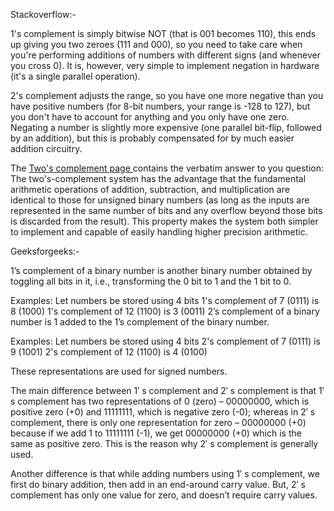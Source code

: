 Stackoverflow:-

1's complement is simply bitwise NOT (that is 001 becomes 110), this ends up giving you two zeroes (111 and 000), so you need to take care when you're performing additions of numbers with different signs (and whenever you cross 0). It is, however, very simple to implement negation in hardware (it's a single parallel operation).

2's complement adjusts the range, so you have one more negative than you have positive numbers (for 8-bit numbers, your range is -128 to 127), but you don't have to account for anything and you only have one zero. Negating a number is slightly more expensive (one parallel bit-flip, followed by an addition), but this is probably compensated for by much easier addition circuitry.

The [ Two's complement page ]( https://en.wikipedia.org/wiki/Two's_complement ) contains the verbatim answer to you question: The two's-complement system has the advantage that the fundamental arithmetic operations of addition, subtraction, and multiplication are identical to those for unsigned binary numbers (as long as the inputs are represented in the same number of bits and any overflow beyond those bits is discarded from the result). This property makes the system both simpler to implement and capable of easily handling higher precision arithmetic.

Geeksforgeeks:-

1’s complement of a binary number is another binary number obtained by toggling all bits in it, i.e., transforming the 0 bit to 1 and the 1 bit to 0.


Examples:
Let numbers be stored using 4 bits
1's complement of 7 (0111) is 8 (1000)
1's complement of 12 (1100) is 3 (0011)
2’s complement of a binary number is 1 added to the 1’s complement of the binary number.


Examples:
Let numbers be stored using 4 bits
2's complement of 7 (0111) is 9 (1001)
2's complement of 12 (1100) is 4 (0100)

These representations are used for signed numbers.

The main difference between 1′ s complement and 2′ s complement is that 1′ s complement has two representations of 0 (zero) – 00000000, which is positive zero (+0) and 11111111, which is negative zero (-0); whereas in 2′ s complement, there is only one representation for zero – 00000000 (+0) because if we add 1 to 11111111 (-1), we get 00000000 (+0) which is the same as positive zero. This is the reason why 2′ s complement is generally used.

Another difference is that while adding numbers using 1′ s complement, we first do binary addition, then add in an end-around carry value. But, 2′ s complement has only one value for zero, and doesn’t require carry values.
